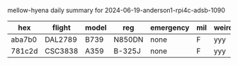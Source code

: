 mellow-hyena daily summary for 2024-06-19-anderson1-rpi4c-adsb-1090

|hex|flight|model|reg|emergency|mil|weirdo|
|--|--|--|--|--|--|--|
|aba7b0|DAL2789|B739|N850DN|none|F|yyy|
|781c2d|CSC3838|A359|B-325J|none|F|yyy|
